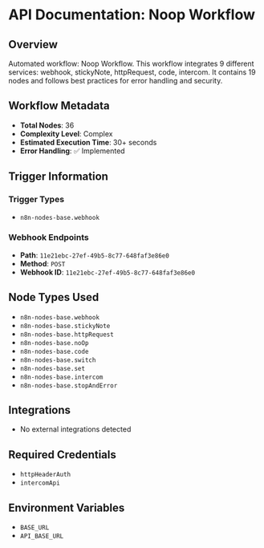 # API Documentation: Noop Workflow

## Overview
Automated workflow: Noop Workflow. This workflow integrates 9 different services: webhook, stickyNote, httpRequest, code, intercom. It contains 19 nodes and follows best practices for error handling and security.

## Workflow Metadata
- **Total Nodes**: 36
- **Complexity Level**: Complex
- **Estimated Execution Time**: 30+ seconds
- **Error Handling**: ✅ Implemented

## Trigger Information
### Trigger Types
- `n8n-nodes-base.webhook`

### Webhook Endpoints
- **Path**: `11e21ebc-27ef-49b5-8c77-648faf3e86e0`
- **Method**: `POST`
- **Webhook ID**: `11e21ebc-27ef-49b5-8c77-648faf3e86e0`


## Node Types Used
- `n8n-nodes-base.webhook`
- `n8n-nodes-base.stickyNote`
- `n8n-nodes-base.httpRequest`
- `n8n-nodes-base.noOp`
- `n8n-nodes-base.code`
- `n8n-nodes-base.switch`
- `n8n-nodes-base.set`
- `n8n-nodes-base.intercom`
- `n8n-nodes-base.stopAndError`

## Integrations
- No external integrations detected

## Required Credentials
- `httpHeaderAuth`
- `intercomApi`

## Environment Variables
- `BASE_URL`
- `API_BASE_URL`
